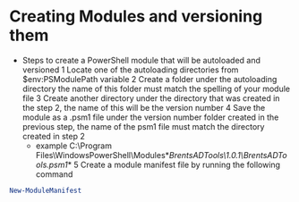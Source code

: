 # Creating Modules and versioning them

- Steps to create a PowerShell module that will be autoloaded and versioned
  1 Locate one of the autoloading directories from $env:PSModulePath variable
  2 Create a folder under the autoloading directory the name of this folder must match the spelling of your module file
  3 Create another directory under the directory that was created in the step 2, the name of this will be the version number
  4 Save the module as a .psm1 file under the version number folder created in the previous step, the name of the psm1 file must match the directory created in step 2
    - example C:\Program Files\WindowsPowerShell\Modules\**BrentsADTools\1.0.1\BrentsADTools.psm1**
  5 Create a module manifest file by running the following command

```PowerShell
New-ModuleManifest 

```
